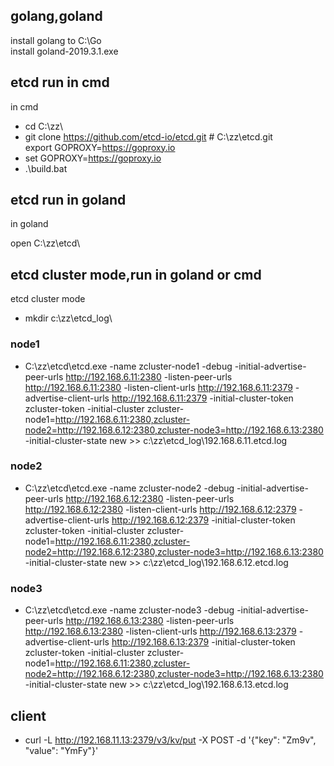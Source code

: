 
## golang,goland
install golang to C:\Go\
install goland-2019.3.1.exe

## etcd run in cmd
in cmd
- cd C:\zz\
- git clone https://github.com/etcd-io/etcd.git  # C:\zz\etcd\.git\
export GOPROXY=https://goproxy.io
- set GOPROXY=https://goproxy.io
- .\build.bat


## etcd run in goland
in goland

open C:\zz\etcd\




## etcd cluster mode,run in goland or cmd
etcd cluster mode
- mkdir c:\zz\etcd_log\

### node1
- C:\zz\etcd\etcd.exe -name zcluster-node1 -debug -initial-advertise-peer-urls http://192.168.6.11:2380 -listen-peer-urls http://192.168.6.11:2380 -listen-client-urls http://192.168.6.11:2379 -advertise-client-urls http://192.168.6.11:2379 -initial-cluster-token zcluster-token -initial-cluster zcluster-node1=http://192.168.6.11:2380,zcluster-node2=http://192.168.6.12:2380,zcluster-node3=http://192.168.6.13:2380 -initial-cluster-state new  >> c:\zz\etcd_log\192.168.6.11.etcd.log

### node2
- C:\zz\etcd\etcd.exe -name zcluster-node2 -debug -initial-advertise-peer-urls http://192.168.6.12:2380 -listen-peer-urls http://192.168.6.12:2380 -listen-client-urls http://192.168.6.12:2379 -advertise-client-urls http://192.168.6.12:2379 -initial-cluster-token zcluster-token -initial-cluster zcluster-node1=http://192.168.6.11:2380,zcluster-node2=http://192.168.6.12:2380,zcluster-node3=http://192.168.6.13:2380 -initial-cluster-state new  >> c:\zz\etcd_log\192.168.6.12.etcd.log

### node3
- C:\zz\etcd\etcd.exe -name zcluster-node3 -debug -initial-advertise-peer-urls http://192.168.6.13:2380 -listen-peer-urls http://192.168.6.13:2380 -listen-client-urls http://192.168.6.13:2379 -advertise-client-urls http://192.168.6.13:2379 -initial-cluster-token zcluster-token -initial-cluster zcluster-node1=http://192.168.6.11:2380,zcluster-node2=http://192.168.6.12:2380,zcluster-node3=http://192.168.6.13:2380 -initial-cluster-state new  >> c:\zz\etcd_log\192.168.6.13.etcd.log

## client
- curl -L http://192.168.11.13:2379/v3/kv/put   -X POST -d '{"key": "Zm9v", "value": "YmFy"}'
